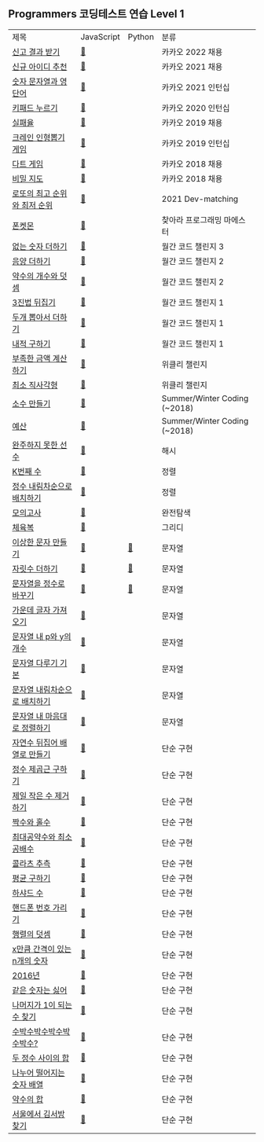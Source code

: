 ## Programmers 코딩테스트 연습 Level 1
<div align="center">
    <table>
        <tr>
            <td>제목</td>
            <td>JavaScript</td>
            <td>Python</td>
            <td>분류</td>
        </tr>
        <tr>
            <td><a href="https://programmers.co.kr/learn/courses/30/lessons/92334">신고 결과 받기</a></td>
            <td><a href="https://github.com/sieukim/algorithm-programmers/blob/master/level1/ex19.js">📎️️</a></td>
            <td></td>
            <td>카카오 2022 채용</td>
        </tr>
        <tr>
            <td><a href="https://programmers.co.kr/learn/courses/30/lessons/72410">신규 아이디 추천</a></td>
            <td><a href="https://github.com/sieukim/algorithm-programmers/blob/master/level1/ex02.js">📎️️</a></td>
            <td></td>
            <td>카카오 2021 채용</td>
        </tr>
        <tr>
            <td><a href="https://programmers.co.kr/learn/courses/30/lessons/81301">숫자 문자열과 영단어</a></td>
            <td><a href="https://github.com/sieukim/algorithm-programmers/blob/master/level1/ex03.js">📎️️</a></td>
            <td></td>
            <td>카카오 2021 인턴십</td>
        </tr>
        <tr>
            <td><a href="https://programmers.co.kr/learn/courses/30/lessons/67256">키패드 누르기</a></td>
            <td><a href="https://github.com/sieukim/algorithm-programmers/blob/master/level1/ex04.js">📎️️️</a></td>
            <td></td>
            <td>카카오 2020 인턴십</td>
        </tr>
        <tr>
            <td><a href="https://programmers.co.kr/learn/courses/30/lessons/42889">실패율</a></td>
            <td><a href="https://github.com/sieukim/algorithm-programmers/blob/master/level1/ex15.js">📎️️</a></td>
            <td></td>
            <td>카카오 2019 채용</td>
        </tr>
        <tr>
            <td><a href="https://programmers.co.kr/learn/courses/30/lessons/64061">크레인 인형뽑기 게임</a></td>
            <td><a href="https://github.com/sieukim/algorithm-programmers/blob/master/level1/ex05.js">📎️</a></td>
            <td></td>
            <td>카카오 2019 인턴십</td>
        </tr>
        <tr>
            <td><a href="https://programmers.co.kr/learn/courses/30/lessons/17682">다트 게임</a></td>
            <td><a href="https://github.com/sieukim/algorithm-programmers/blob/master/level1/ex48.js">📎️</a></td>
            <td></td>
            <td>카카오 2018 채용</td>
        </tr>
        <tr>
            <td><a href="https://programmers.co.kr/learn/courses/30/lessons/17681">비밀 지도</a></td>
            <td><a href="https://github.com/sieukim/algorithm-programmers/blob/master/level1/ex49.js">📎️</a></td>
            <td></td>
           <td>카카오 2018 채용</td>
        <tr>
            <td><a href="https://programmers.co.kr/learn/courses/30/lessons/77484">로또의 최고 순위와 최저 순위</a></td>
            <td><a href="https://github.com/sieukim/algorithm-programmers/blob/master/level1/ex01.js">📎️</a></td>
            <td></td>
            <td>2021 Dev-matching</td>
        </tr>
        <tr>
            <td><a href="https://programmers.co.kr/learn/courses/30/lessons/1845">폰켓몬</a></td>
            <td><a href="https://github.com/sieukim/algorithm-programmers/blob/master/level1/ex14.js">📎️</a></td>
            <td></td>
            <td>찾아라 프로그래밍 마에스터</td>
        </tr>
        <tr>
            <td><a href="https://programmers.co.kr/learn/courses/30/lessons/86051">없는 숫자 더하기</a></td>
            <td><a href="https://github.com/sieukim/algorithm-programmers/blob/master/level1/ex06.js">📎️</a></td>
            <td></td>
            <td>월간 코드 챌린지 3</td>
        </tr>
        <tr>
            <td><a href="https://programmers.co.kr/learn/courses/30/lessons/76501">음양 더하기</a></td>
            <td><a href="https://github.com/sieukim/algorithm-programmers/blob/master/level1/ex07.js">📎️</a></td>
            <td></td>
            <td>월간 코드 챌린지 2</td>
        </tr>
        <tr>
            <td><a href="https://programmers.co.kr/learn/courses/30/lessons/77884">약수의 개수와 덧셈</a></td>
            <td><a href="https://github.com/sieukim/algorithm-programmers/blob/master/level1/ex16.js">📎️</a></td>
            <td></td>
            <td>월간 코드 챌린지 2</td>
        </tr>
        <tr>
            <td><a href="https://programmers.co.kr/learn/courses/30/lessons/68935">3진법 뒤집기</a></td>
            <td><a href="https://github.com/sieukim/algorithm-programmers/blob/master/level1/ex17.js">📎️</a></td>
            <td></td>
            <td>월간 코드 챌린지 1</td>
        </tr>
        <tr>
            <td><a href="https://programmers.co.kr/learn/courses/30/lessons/68644">두개 뽑아서 더하기</a></td>
            <td><a href="https://github.com/sieukim/algorithm-programmers/blob/master/level1/ex18.js">📎️</a></td>
            <td></td>
            <td>월간 코드 챌린지 1</td>
        </tr>
        <tr>
            <td><a href="https://programmers.co.kr/learn/courses/30/lessons/70128">내적 구하기</a></td>
            <td><a href="https://github.com/sieukim/algorithm-programmers/blob/master/level1/ex08.js">📎️</a></td>
            <td></td>
            <td>월간 코드 챌린지 1</td>
        </tr>
        <tr>
            <td><a href="https://programmers.co.kr/learn/courses/30/lessons/82612">부족한 금액 계산하기</a></td>
            <td><a href="https://github.com/sieukim/algorithm-programmers/blob/master/level1/ex50.js">📎️</a></td>
            <td></td>
            <td>위클리 챌린지</td>
        </tr>
        <tr>
            <td><a href="https://programmers.co.kr/learn/courses/30/lessons/86491">최소 직사각형</a></td>
            <td><a href="https://github.com/sieukim/algorithm-programmers/blob/master/level1/ex51.js">📎️</a></td>
            <td></td>
            <td>위클리 챌린지</td>
        </tr>
        <tr>
            <td><a href="https://programmers.co.kr/learn/courses/30/lessons/12977">소수 만들기</a></td>
            <td><a href="https://github.com/sieukim/algorithm-programmers/blob/master/level1/ex09.js">📎️</a></td>
            <td></td>
            <td>Summer/Winter Coding (~2018)</td>
        </tr>
        <tr>
            <td><a href="https://programmers.co.kr/learn/courses/30/lessons/12982">예산</a></td>
            <td><a href="https://github.com/sieukim/algorithm-programmers/blob/master/level1/ex52.js">📎️</a></td>
            <td></td>
            <td>Summer/Winter Coding (~2018)</td>
        </tr>
        <tr>
            <td><a href="https://programmers.co.kr/learn/courses/30/lessons/42576">완주하지 못한 선수</a></td>
            <td><a href="https://github.com/sieukim/algorithm-programmers/blob/master/level1/ex10.js">📎️</a></td>
            <td></td>
            <td>해시</td>
        </tr>
        <tr>
            <td><a href="https://programmers.co.kr/learn/courses/30/lessons/42748">K번째 수</a></td>
            <td><a href="https://github.com/sieukim/algorithm-programmers/blob/master/level1/ex11.js">📎️</a></td>
            <td></td>
            <td>정렬</td>
        </tr>
        <tr>
            <td><a href="https://programmers.co.kr/learn/courses/30/lessons/12933">정수 내림차순으로 배치하기</a></td>
            <td><a href="https://github.com/sieukim/algorithm-programmers/blob/master/level1/ex23.js">📎️</a></td>
            <td></td>
            <td>정렬</td>
        </tr> 
        <tr>
            <td><a href="https://programmers.co.kr/learn/courses/30/lessons/42840">모의고사</a></td>
            <td><a href="https://github.com/sieukim/algorithm-programmers/blob/master/level1/ex12.js">📎️</a></td>
            <td></td>
            <td>완전탐색</td>
        </tr>
        <tr>
            <td><a href="https://programmers.co.kr/learn/courses/30/lessons/42862">체육복</a></td>
            <td><a href="https://github.com/sieukim/algorithm-programmers/blob/master/level1/ex13.js">📎️</a></td>
            <td></td>
            <td>그리디</td>
        </tr>
        <tr>
            <td><a href="https://programmers.co.kr/learn/courses/30/lessons/12930">이상한 문자 만들기</a></td>
            <td><a href="https://github.com/sieukim/algorithm-programmers/blob/master/level1/ex20.js">📎️</a></td>
            <td><a href="https://github.com/sieukim/algorithm-programmers/blob/master/level1/ex20.py">📎️</a></td>
            <td>문자열</td>
        </tr>   
        <tr>
            <td><a href="https://programmers.co.kr/learn/courses/30/lessons/12931">자릿수 더하기</a></td>
            <td><a href="https://github.com/sieukim/algorithm-programmers/blob/master/level1/ex21.js">📎️</a></td>
            <td><a href="https://github.com/sieukim/algorithm-programmers/blob/master/level1/ex21.py">📎️</a></td>
            <td>문자열</td>
        </tr>
        <tr>
            <td><a href="https://programmers.co.kr/learn/courses/30/lessons/12925">문자열을 정수로 바꾸기</a></td>
            <td><a href="https://github.com/sieukim/algorithm-programmers/blob/master/level1/ex40.js">📎️</a></td>
            <td><a href="https://github.com/sieukim/algorithm-programmers/blob/master/level1/ex40.py">📎️</a></td>
            <td>문자열</td>
        </tr>
        <tr>
            <td><a href="https://programmers.co.kr/learn/courses/30/lessons/12903">가운데 글자 가져오기</a></td>
            <td><a href="https://github.com/sieukim/algorithm-programmers/blob/master/level1/ex41.js">📎️</a></td>
            <td></td>
            <td>문자열</td>
        </tr>
        <tr>
            <td><a href="https://programmers.co.kr/learn/courses/30/lessons/12916">문자열 내 p와 y의 개수</a></td>
            <td><a href="https://github.com/sieukim/algorithm-programmers/blob/master/level1/ex42.js">📎️</a></td>
            <td></td>
            <td>문자열</td>
        </tr>
        <tr>
            <td><a href="https://programmers.co.kr/learn/courses/30/lessons/12918">문자열 다루기 기본</a></td>
            <td><a href="https://github.com/sieukim/algorithm-programmers/blob/master/level1/ex43.js">📎️</a></td>
            <td></td>
            <td>문자열</td>
        </tr>
        <tr>
            <td><a href="https://programmers.co.kr/learn/courses/30/lessons/12917">문자열 내림차순으로 배치하기</a></td>
            <td><a href="https://github.com/sieukim/algorithm-programmers/blob/master/level1/ex44.js">📎️</a></td>
            <td></td>
            <td>문자열</td>
        </tr>
        <tr>
            <td><a href="https://programmers.co.kr/learn/courses/30/lessons/12915">문자열 내 마음대로 정렬하기</a></td>
            <td><a href="https://github.com/sieukim/algorithm-programmers/blob/master/level1/ex45.js">📎️</a></td>
            <td></td>
            <td>문자열</td>
        </tr>
        <tr>
            <td><a href="https://programmers.co.kr/learn/courses/30/lessons/12932">자연수 뒤집어 배열로 만들기</a></td>
            <td><a href="https://github.com/sieukim/algorithm-programmers/blob/master/level1/ex22.js">📎️</a></td>
            <td></td>
            <td>단순 구현</td>
        </tr>  
        <tr>
            <td><a href="https://programmers.co.kr/learn/courses/30/lessons/12934">정수 제곱근 구하기</a></td>
            <td><a href="https://github.com/sieukim/algorithm-programmers/blob/master/level1/ex24.js">📎️</a></td>
            <td></td>
            <td>단순 구현</td>
        </tr>
        <tr>
            <td><a href="https://programmers.co.kr/learn/courses/30/lessons/12935">제일 작은 수 제거하기</a></td>
            <td><a href="https://github.com/sieukim/algorithm-programmers/blob/master/level1/ex25.js">📎️</a></td>
            <td></td>
            <td>단순 구현</td>
        </tr>
        <tr>
            <td><a href="https://programmers.co.kr/learn/courses/30/lessons/12937">짝수와 홀수</a></td>
            <td><a href="https://github.com/sieukim/algorithm-programmers/blob/master/level1/ex26.js">📎️</a></td>
            <td></td>
            <td>단순 구현</td>
        </tr>
        <tr>
            <td><a href="https://programmers.co.kr/learn/courses/30/lessons/12940">최대공약수와 최소공배수</a></td>
            <td><a href="https://github.com/sieukim/algorithm-programmers/blob/master/level1/ex27.js">📎️</a></td>
            <td></td>
            <td>단순 구현</td>
        </tr>
        <tr>
            <td><a href="https://programmers.co.kr/learn/courses/30/lessons/12943">콜라츠 추측</a></td>
            <td><a href="https://github.com/sieukim/algorithm-programmers/blob/master/level1/ex28.js">📎️</a></td>
            <td></td>
            <td>단순 구현</td>  
        </tr>
        <tr>
            <td><a href="https://programmers.co.kr/learn/courses/30/lessons/12944">평균 구하기</a></td>
            <td><a href="https://github.com/sieukim/algorithm-programmers/blob/master/level1/ex29.js">📎️</a></td>
            <td></td>
            <td>단순 구현</td>
        </tr>
        <tr>
            <td><a href="https://programmers.co.kr/learn/courses/30/lessons/12947">하샤드 수</a></td>
            <td><a href="https://github.com/sieukim/algorithm-programmers/blob/master/level1/ex30.js">📎️</a></td>
            <td></td>
            <td>단순 구현</td>
        </tr>
        <tr>
            <td><a href="https://programmers.co.kr/learn/courses/30/lessons/12948">핸드폰 번호 가리기</a></td>
            <td><a href="https://github.com/sieukim/algorithm-programmers/blob/master/level1/ex31.js">📎️</a></td>
            <td></td>
            <td>단순 구현</td>
        </tr>
        <tr>
            <td><a href="https://programmers.co.kr/learn/courses/30/lessons/12950">행렬의 덧셈</a></td>
            <td><a href="https://github.com/sieukim/algorithm-programmers/blob/master/level1/ex32.js">📎️</a></td>
            <td></td>
            <td>단순 구현</td>
        </tr>
        <tr>
            <td><a href="https://programmers.co.kr/learn/courses/30/lessons/12954">x만큼 간격이 있는 n개의 숫자</a></td>
            <td><a href="https://github.com/sieukim/algorithm-programmers/blob/master/level1/ex33.js">📎️</a></td>
            <td></td>
            <td>단순 구현</td>
        </tr>
        <tr>
            <td><a href="https://programmers.co.kr/learn/courses/30/lessons/12901">2016년</a></td>
            <td><a href="https://github.com/sieukim/algorithm-programmers/blob/master/level1/ex34.js">📎️</a></td>
            <td></td>
            <td>단순 구현</td>
        </tr>
        <tr>
            <td><a href="https://programmers.co.kr/learn/courses/30/lessons/12906">같은 숫자는 싫어</a></td>
            <td><a href="https://github.com/sieukim/algorithm-programmers/blob/master/level1/ex35.js">📎️</a></td>
            <td></td>
            <td>단순 구현</td>
        </tr>
        <tr>
            <td><a href="https://programmers.co.kr/learn/courses/30/lessons/87389">나머지가 1이 되는 수 찾기</a></td>
            <td><a href="https://github.com/sieukim/algorithm-programmers/blob/master/level1/ex36.js">📎️</a></td>
            <td></td>
            <td>단순 구현</td>
        </tr>
        <tr>
            <td><a href="https://programmers.co.kr/learn/courses/30/lessons/12922">수박수박수박수박수박수?</a></td>
            <td><a href="https://github.com/sieukim/algorithm-programmers/blob/master/level1/ex37.js">📎️</a></td>
            <td></td>
            <td>단순 구현</td>
        </tr>
        <tr>
            <td><a href="https://programmers.co.kr/learn/courses/30/lessons/12912">두 정수 사이의 합</a></td>
            <td><a href="https://github.com/sieukim/algorithm-programmers/blob/master/level1/ex38.js">📎️</a></td>
            <td></td>
            <td>단순 구현</td>
        </tr>
        <tr>
            <td><a href="https://programmers.co.kr/learn/courses/30/lessons/12910">나누어 떨어지는 숫자 배열</a></td>
            <td><a href="https://github.com/sieukim/algorithm-programmers/blob/master/level1/ex39.js">📎️</a></td>
            <td></td>
            <td>단순 구현</td>
        </tr>
        <tr>
            <td><a href="https://programmers.co.kr/learn/courses/30/lessons/12928">약수의 합</a></td>
            <td><a href="https://github.com/sieukim/algorithm-programmers/blob/master/level1/ex46.js">📎️</a></td>
            <td></td>
            <td>단순 구현</td>
        </tr>
        <tr>
            <td><a href="https://programmers.co.kr/learn/courses/30/lessons/12919">서울에서 김서방 찾기</a></td>
            <td><a href="https://github.com/sieukim/algorithm-programmers/blob/master/level1/ex47.js">📎️</a></td>
            <td></td>
            <td>단순 구현</td>
        </tr>
    </table>
</div>